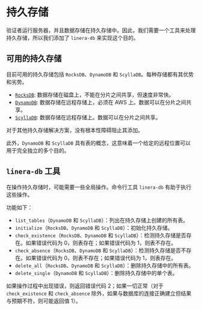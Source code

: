 # 持久存储

验证者运行服务器，并且数据存储在持久存储中。因此，我们需要一个工具来处理持久存储，所以我们添加了 `linera-db` 来实现这个目的。

## 可用的持久存储

目前可用的持久存储包括 `RocksDB`、`DynamoDB` 和 `ScyllaDB`。每种存储都有其优势和劣势。

- [`RocksDB`](https://rocksdb.org/): 数据存储在磁盘上，不能在分片之间共享，但速度非常快。
- [`DynamoDB`](https://aws.amazon.com/dynamodb/): 数据存储在远程存储上，必须在 AWS 上。数据可以在分片之间共享。
- [`ScyllaDB`](https://www.scylladb.com/): 数据存储在远程存储上。数据可以在分片之间共享。

对于其他持久存储解决方案，没有根本性障碍阻止其添加。

此外，`DynamoDB` 和 `ScyllaDB` 具有表的概念，这意味着一个给定的远程位置可以用于完全独立的多个目的。

## `linera-db` 工具

在操作持久存储时，可能需要一些全局操作。命令行工具 `linera-db` 有助于执行这些操作。

功能如下：

- `list_tables`（`DynamoDB` 和 `ScyllaDB`）：列出在持久存储上创建的所有表。
- `initialize`（`RocksDB`、`DynamoDB` 和 `ScyllaDB`）：初始化持久存储。
- `check_existence`（`RocksDB`、`DynamoDB` 和 `ScyllaDB`）：检测持久存储是否存在。如果错误代码为 0，则表存在；如果错误代码为 1，则表不存在。
- `check_absence`（`RocksDB`、`DynamoDB` 和 `ScyllaDB`）：检测持久存储是否不存在。如果错误代码为 0，则表不存在；如果错误代码为 1，则表存在。
- `delete_all`（`RocksDB`、`DynamoDB` 和 `ScyllaDB`）：删除持久存储中的所有表。
- `delete_single`（`DynamoDB` 和 `ScyllaDB`）：删除持久存储中的单个表。

如果操作过程中出现错误，则返回错误代码 2；如果一切正常（对于 `check_existence` 和 `check_absence` 除外，如果与数据库的连接正确建立但结果与预期不符，则可能返回值 1）。